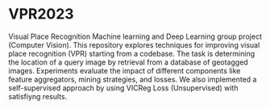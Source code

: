 # VPR2023
Visual Place Recognition Machine learning and Deep Learning group project (Computer Vision). 
This repository explores techniques for improving visual place recognition (VPR) starting from a codebase. The task is determining the location of a query image by retrieval from a database of geotagged images. Experiments evaluate the impact of different components like feature aggregators, mining strategies, and losses. We also implemented a self-supervised approach by using VICReg Loss (Unsupervised) with satisfiyng results. 
